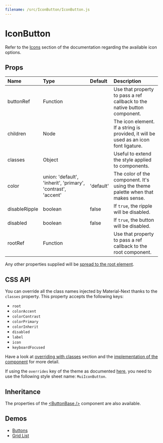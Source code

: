 ```yaml
---
filename: /src/IconButton/IconButton.js
---
```


<!--- This documentation is automatically generated, do not try to edit it. -->

# IconButton

Refer to the [Icons](/style/icons) section of the documentation
regarding the available icon options.

## Props

| Name | Type | Default | Description |
|:-----|:-----|:--------|:------------|
| buttonRef | Function |  | Use that property to pass a ref callback to the native button component. |
| children | Node |  | The icon element. If a string is provided, it will be used as an icon font ligature. |
| classes | Object |  | Useful to extend the style applied to components. |
| color | union:&nbsp;'default', 'inherit', 'primary', 'contrast', 'accent'<br> | 'default' | The color of the component. It's using the theme palette when that makes sense. |
| disableRipple | boolean | false | If `true`, the ripple will be disabled. |
| disabled | boolean | false | If `true`, the button will be disabled. |
| rootRef | Function |  | Use that property to pass a ref callback to the root component. |

Any other properties supplied will be [spread to the root element](/guides/api#spread).

## CSS API

You can override all the class names injected by Material-Next thanks to the `classes` property.
This property accepts the following keys:
- `root`
- `colorAccent`
- `colorContrast`
- `colorPrimary`
- `colorInherit`
- `disabled`
- `label`
- `icon`
- `keyboardFocused`

Have a look at [overriding with classes](/customization/overrides#overriding-with-classes) section
and the [implementation of the component](https://github.com/material-next/material-next/tree/v1-beta/src/IconButton/IconButton.js)
for more detail.

If using the `overrides` key of the theme as documented
[here](/customization/themes#customizing-all-instances-of-a-component-type),
you need to use the following style sheet name: `MuiIconButton`.

## Inheritance

The properties of the [&lt;ButtonBase /&gt;](/api/button-base) component are also available.

## Demos

- [Buttons](/demos/buttons)
- [Grid List](/demos/grid-list)

